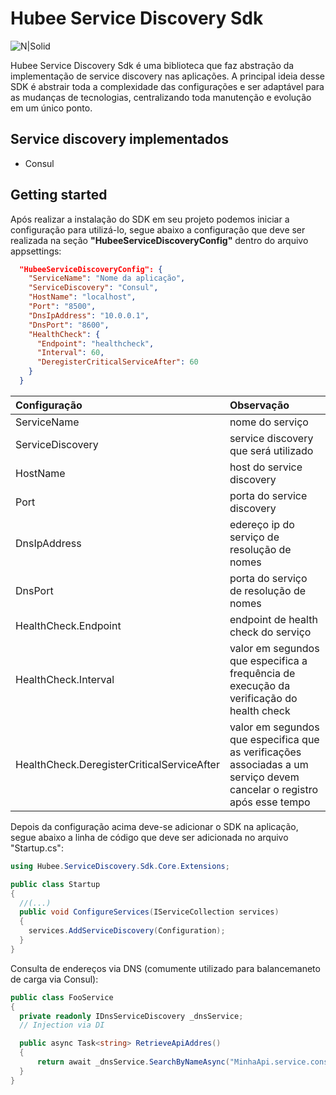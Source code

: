 # Hubee Service Discovery Sdk

![N|Solid](https://media-exp1.licdn.com/dms/image/C4E0BAQHOp41isf2byw/company-logo_200_200/0?e=1611792000&v=beta&t=R627Tkw1cwQgb-LjNTJh_4auJWQsQieuU4wHoyLfIDA)

Hubee Service Discovery Sdk é uma biblioteca que faz abstração da implementação de service discovery nas aplicações. A principal ideia desse SDK é abstrair toda a complexidade das configurações e ser adaptável para as mudanças de tecnologias, centralizando toda manutenção e evolução em um único ponto.

## Service discovery implementados

- Consul

## Getting started

Após realizar a instalação do SDK em seu projeto podemos iniciar a configuração para utilizá-lo, segue abaixo a configuração que deve ser realizada na seção **"HubeeServiceDiscoveryConfig"** dentro do arquivo appsettings:

```json
  "HubeeServiceDiscoveryConfig": {
    "ServiceName": "Nome da aplicação",
    "ServiceDiscovery": "Consul",
    "HostName": "localhost",
    "Port": "8500",
    "DnsIpAddress": "10.0.0.1",
    "DnsPort": "8600",
    "HealthCheck": {
      "Endpoint": "healthcheck",
      "Interval": 60,
      "DeregisterCriticalServiceAfter": 60
    }
  }
```

| Configuração | Observação |
|:----|:----------|
| ServiceName | nome do serviço |
| ServiceDiscovery | service discovery que será utilizado |
| HostName | host do service discovery |
| Port | porta do service discovery |
| DnsIpAddress | edereço ip do serviço de resolução de nomes |
| DnsPort | porta do serviço de resolução de nomes |
| HealthCheck.Endpoint | endpoint de health check do serviço |
| HealthCheck.Interval | valor em segundos que especifica a frequência de execução da verificação do health check |
| HealthCheck.DeregisterCriticalServiceAfter | valor em segundos que especifica que as verificações associadas a um serviço devem cancelar o registro após esse tempo |

Depois da configuração acima deve-se adicionar o SDK na aplicação,
segue abaixo a linha de código que deve ser adicionada no arquivo "Startup.cs":

```csharp
using Hubee.ServiceDiscovery.Sdk.Core.Extensions;

public class Startup
{
  //(...)
  public void ConfigureServices(IServiceCollection services)
  {
    services.AddServiceDiscovery(Configuration);
  }
}
```

Consulta de endereços via DNS (comumente utilizado para balancemaneto de carga via Consul):

```csharp
public class FooService
{
  private readonly IDnsServiceDiscovery _dnsService;
  // Injection via DI

  public async Task<string> RetrieveApiAddres()
  {
      return await _dnsService.SearchByNameAsync("MinhaApi.service.consul");
  }
}
```